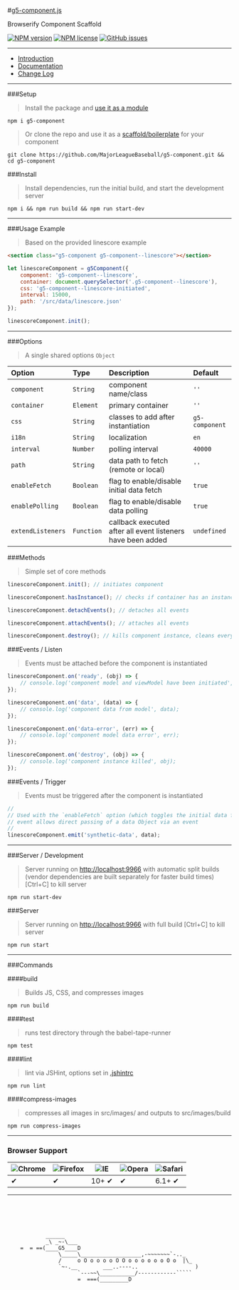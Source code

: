 #[g5-component.js](https://youtu.be/sr9_GfeoCjk?t=35s)

Browserify Component Scaffold 

[![NPM version](http://img.shields.io/npm/v/g5-component.svg?style=flat-square)](https://www.npmjs.org/package/g5-component) 
[![NPM license](http://img.shields.io/npm/l/g5-component.svg?style=flat-square)](https://www.npmjs.org/package/g5-component)
[![GitHub issues](https://img.shields.io/github/issues/MajorLeagueBaseball/g5-component.svg)](https://github.com/MajorLeagueBaseball/g5-component/issues)

---

* [Introduction](https://github.com/MajorLeagueBaseball/g5-component/blob/master/docs/usage-intro.md)
* [Documentation](https://github.com/MajorLeagueBaseball/g5-component/tree/master/docs#documentation)
* [Change Log](https://github.com/MajorLeagueBaseball/g5-component/blob/master/docs/core-change-log.md)

---

###Setup

> Install the package and [use it as a module](https://github.com/MajorLeagueBaseball/g5-component/blob/master/docs/usage-module.md)

```
npm i g5-component
```

> Or clone the repo and use it as a [scaffold/boilerplate](https://github.com/MajorLeagueBaseball/g5-component/blob/master/docs/usage-scaffold.md) for your component

```
git clone https://github.com/MajorLeagueBaseball/g5-component.git && cd g5-component
```

###Install

> Install dependencies, run the initial build, and start the development server

```
npm i && npm run build && npm run start-dev
```

---

###Usage Example

> Based on the provided linescore example

```html
<section class="g5-component g5-component--linescore"></section>
```

```js
let linescoreComponent = g5Component({
    component: 'g5-component--linescore',
    container: document.querySelector('.g5-component--linescore'),
    css: 'g5-component--linescore-initiated',
    interval: 15000,
    path: '/src/data/linescore.json'
});

linescoreComponent.init();
```

---

###Options

> A single shared options `Object`

| Option             | Type       | Description                               | Default           |
|:-------------------|:-----------|:------------------------------------------|:------------------|
| `component`        | `String`   | component name/class                      | `''`              |
| `container`        | `Element`  | primary container                         | `''`              |
| `css`              | `String`   | classes to add after instantiation        | `g5-component`    |
| `i18n`             | `String`   | localization                              | `en`              |
| `interval`         | `Number`   | polling interval                          | `40000`           |
| `path`             | `String`   | data path to fetch (remote or local)      | `''`              |
| `enableFetch`      | `Boolean`  | flag to enable/disable initial data fetch | `true`            |
| `enablePolling`    | `Boolean`  | flag to enable/disable data polling       | `true`            |
| `extendListeners`  | `Function` | callback executed after all event listeners have been added   | `undefined` |

###Methods

> Simple set of core methods

```js
linescoreComponent.init(); // initiates component
```

```js
linescoreComponent.hasInstance(); // checks if container has an instance of g5-component
```

```js
linescoreComponent.detachEvents(); // detaches all events
```

```js
linescoreComponent.attachEvents(); // attaches all events
```

```js
linescoreComponent.destroy(); // kills component instance, cleans everything out to prevent memory leaks
```

###Events / Listen

> Events must be attached before the component is instantiated

```js
linescoreComponent.on('ready', (obj) => {
    // console.log('component model and viewModel have been initiated', obj);
});

linescoreComponent.on('data', (data) => {
    // console.log('component data from model', data);
});

linescoreComponent.on('data-error', (err) => {
    // console.log('component model data error', err);
});

linescoreComponent.on('destroy', (obj) => {
    // console.log('component instance killed', obj);
});
```

###Events / Trigger

> Events must be triggered after the component is instantiated

```js
// 
// Used with the `enableFetch` option (which toggles the initial data fetch), this 
// event allows direct passing of a data Object via an event
//
linescoreComponent.emit('synthetic-data', data);
```

---

###Server / Development

> Server running on [http://localhost:9966](http://localhost:9966) with automatic split builds (vendor dependencies are built separately for faster build times) [Ctrl+C] to kill server

```
npm run start-dev
```

###Server

> Server running on [http://localhost:9966](http://localhost:9966) with full build [Ctrl+C] to kill server

```
npm run start
```

---

###Commands

####build

> Builds JS, CSS, and compresses images

```
npm run build
```

####test

> runs test directory through the babel-tape-runner

```
npm test
```

####lint

> lint via JSHint, options set in [.jshintrc](https://github.com/MajorLeagueBaseball/g5-component/blob/master/.jshintrc)

```
npm run lint
```

####compress-images

> compresses all images in src/images/ and outputs to src/images/build

```
npm run compress-images
```

---

### Browser Support

![Chrome](https://raw.github.com/alrra/browser-logos/master/chrome/chrome_48x48.png) | ![Firefox](https://raw.github.com/alrra/browser-logos/master/firefox/firefox_48x48.png) | ![IE](https://raw.github.com/alrra/browser-logos/master/internet-explorer/internet-explorer_48x48.png) | ![Opera](https://raw.github.com/alrra/browser-logos/master/opera/opera_48x48.png) | ![Safari](https://raw.github.com/alrra/browser-logos/master/safari/safari_48x48.png)
--- | --- | --- | --- | --- |
 ✔ | ✔ | 10+ ✔ | ✔ | 6.1+ ✔ |

---

```
                                                                                                         
                                                                                                         
                                                                                                         
                                                                                                         
                                                                                                         
            ______
            _\ _~-\___
    =  = ==(____G5____D
                \_____\___________________,-~~~~~~~`-.._
                /     o O o o o o O O o o o o o o O o  |\_
                `~-.__        ___..----..                  )
                      `---~~\___________/------------`````
                      =  ===(_________D
                                                                                                         
                                                                                                         
                                                                                                         
                                                                                                         
                                                                                                         
```
